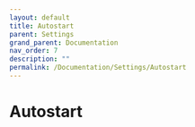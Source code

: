 ```yaml
---
layout: default
title: Autostart
parent: Settings
grand_parent: Documentation
nav_order: 7
description: ""
permalink: /Documentation/Settings/Autostart
---
```


# Autostart